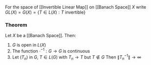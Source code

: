 For the space of [[Invertible Linear Map]] on [[Banach Space]] $X$ 
write $GL(X)=G(X)=\{ T\in L(X):T\text{ invertible}  \}$

### Theorem
Let $X$ be a [[Banach Space]]. Then:
1. $G$ is open in $L(X)$
2. The function $\cdot^{-1}:G\to G$ is continuous
3. Let $(T_{n})$ in $G$, $T\in L(G)$ with $T_{n}\to T$ but $T\not\in G$
Then $\lVert T_{n} ^{-1}\rVert\to \infty$

